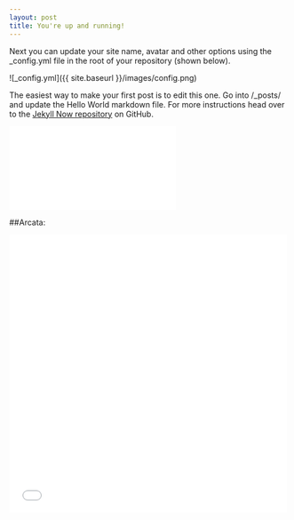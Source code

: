 ```yaml
---
layout: post
title: You're up and running!
---
```


Next you can update your site name, avatar and other options using the _config.yml file in the root of your repository (shown below).

![_config.yml]({{ site.baseurl }}/images/config.png)

The easiest way to make your first post is to edit this one. Go into /_posts/ and update the Hello World markdown file. For more instructions head over to the [Jekyll Now repository](https://github.com/barryclark/jekyll-now) on GitHub.


<iframe src="//rstudio-pubs-static.s3.amazonaws.com/153761_476a1405f73f4c26a2fc6e5a4ede0384.html" style="border: none"></iframe>

##Arcata:

<iframe src="//adamkc.github.io/docs/mapmarkdown.html" style="border: none; width: 500px; height: 500px"></iframe>
